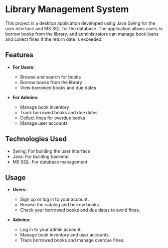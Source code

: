 # Library Management System

This project is a desktop application developed using Java Swing for the user interface and MS SQL for the database. The application allows users to borrow books from the library, and administrators can manage book loans and collect fines if the return date is exceeded.

## Features

- **For Users:**
  - Browse and search for books
  - Borrow books from the library
  - View borrowed books and due dates

- **For Admins:**
  - Manage book inventory
  - Track borrowed books and due dates
  - Collect fines for overdue books
  - Manage user accounts

## Technologies Used

- Swing: For building the user interface
- Java: For building backend
- MS SQL: For database management

## Usage

- **Users:**
  - Sign up or log in to your account.
  - Browse the catalog and borrow books
  - Check your borrowed books and due dates to avoid fines.

- **Admins:**
  - Log in to your admin account.
  - Manage book inventory and user accounts.
  - Track borrowed books and manage overdue fines.
